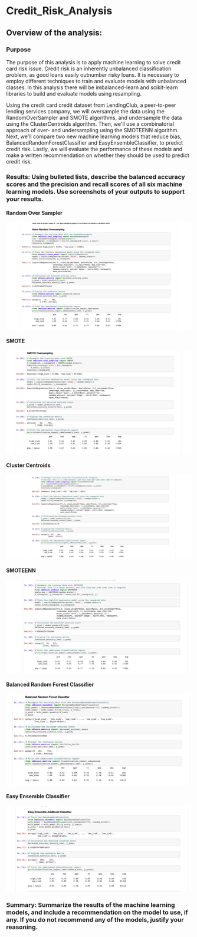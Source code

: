# Credit_Risk_Analysis

## Overview of the analysis: 

### Purpose
The purpose of this analysis is to apply machine learning to solve credit card risk issue. Credit risk is an inherently unbalanced classification problem, as good loans easily outnumber risky loans. It is necessary to employ different techniques to train and evaluate models with unbalanced classes. In this analysis there will be imbalanced-learn and scikit-learn libraries to build and evaluate models using resampling.

Using the credit card credit dataset from LendingClub, a peer-to-peer lending services company, we will oversample the data using the RandomOverSampler and SMOTE algorithms, and undersample the data using the ClusterCentroids algorithm. Then, we'll use a combinatorial approach of over- and undersampling using the SMOTEENN algorithm. Next, we'll compare two new machine learning models that reduce bias, BalancedRandomForestClassifier and EasyEnsembleClassifier, to predict credit risk. Lastly, we will evaluate the performance of these models and make a written recommendation on whether they should be used to predict credit risk.

### Results: Using bulleted lists, describe the balanced accuracy scores and the precision and recall scores of all six machine learning models. Use screenshots of your outputs to support your results.

#### Random Over Sampler
![ros](resources/RandomOverSampler.png)

#### SMOTE
![smote](resources/SMOTE.png)

#### Cluster Centroids
![clustercentroids](resources/clustercentroids.png)

#### SMOTEENN
![smoteenn](resources/smoteenn.png)

#### Balanced Random Forest Classifier
![brfc](resources/brfc.png)

#### Easy Ensemble Classifier
![eec](resources/eec.png)

### Summary: Summarize the results of the machine learning models, and include a recommendation on the model to use, if any. If you do not recommend any of the models, justify your reasoning.

